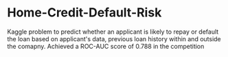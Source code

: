 # Home-Credit-Default-Risk
Kaggle problem to predict whether an applicant is likely to repay or default the loan based on applicant's data, previous loan history within and outside the comapny. Achieved a ROC-AUC score of 0.788 in the competition
